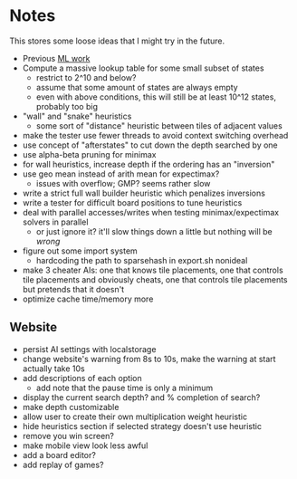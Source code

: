# Notes

This stores some loose ideas that I might try in the future.

* Previous [ML work](https://arxiv.org/pdf/1604.05085.pdf)
* Compute a massive lookup table for some small subset of states
    * restrict to 2^10 and below?
    * assume that some amount of states are always empty
    * even with above conditions, this will still be at least 10^12 states, probably too big
* "wall" and "snake" heuristics
  * some sort of "distance" heuristic between tiles of adjacent values
* make the tester use fewer threads to avoid context switching overhead
* use concept of "afterstates" to cut down the depth searched by one
* use alpha-beta pruning for minimax
* for wall heuristics, increase depth if the ordering has an "inversion"
* use geo mean instead of arith mean for expectimax?
  * issues with overflow; GMP? seems rather slow
* write a strict full wall builder heuristic which penalizes inversions
* write a tester for difficult board positions to tune heuristics
* deal with parallel accesses/writes when testing minimax/expectimax solvers in parallel
  * or just ignore it? it'll slow things down a little but nothing will be *wrong*
* figure out some import system
  * hardcoding the path to sparsehash in export.sh nonideal
* make 3 cheater AIs: one that knows tile placements, one that controls tile placements and obviously cheats, one that controls tile placements but pretends that it doesn't              
* optimize cache time/memory more

## Website
* persist AI settings with localstorage
* change website's warning from 8s to 10s, make the warning at start actually take 10s
* add descriptions of each option
  * add note that the pause time is only a minimum
* display the current search depth? and % completion of search?
* make depth customizable
* allow user to create their own multiplication weight heuristic
* hide heuristics section if selected strategy doesn't use heuristic
* remove you win screen?
* make mobile view look less awful
* add a board editor?
* add replay of games?
